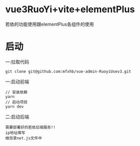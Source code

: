 # vue3RuoYi+vite+elementPlus
若依的功能使用跟elementPlus各组件的使用

# 启动

一:拉取代码
```shell
git clone git@github.com:mfxhb/vue-admin-RuoyiUsev3.git
```

一:启动前端

```
// 安装依赖
yarn
// 启动项目
yarn dev
```

二:启动后端
```
需要部署好的若依后端服务!!
ip地址填写
根目录net.js文件中
```

